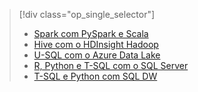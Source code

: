 > [!div class="op_single_selector"]
> * [Spark com PySpark e Scala](../articles/machine-learning/data-science-process-walkthroughs-spark.md)
> * [Hive com o HDInsight Hadoop](../articles/machine-learning/data-science-process-walkthroughs-hdinsight-hadoop.md)
> * [U-SQL com o Azure Data Lake](../articles/machine-learning/data-science-process-walkthroughs-azure-data-lake.md)
> * [R, Python e T-SQL com o SQL Server](../articles/machine-learning/data-science-process-walkthroughs-sql-server.md)
> * [T-SQL e Python com SQL DW](../articles/machine-learning/data-science-process-walkthroughs-sql-data-warehouse.md)
> 
> 

